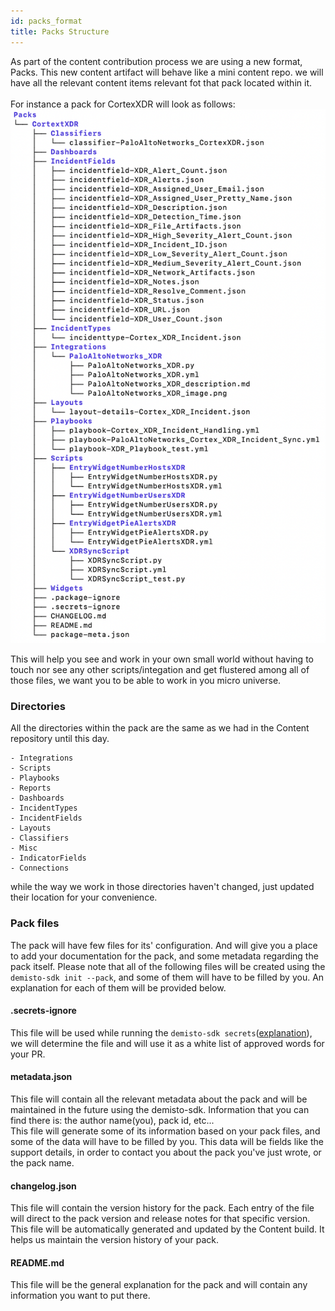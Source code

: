```yaml
---
id: packs_format
title: Packs Structure
---
```


As part of the content contribution process we are using a new format, Packs.
This new content artifact will behave like a mini content repo. we will have all the relevant content items relevant 
fot that pack located within it.
<br/><br/>
For instance a pack for CortexXDR will look as follows: 
![](doc_imgs/67718809-342b8e80-f9d9-11e9-8a08-1b8ac87ffd77.png)

This will help you see and work in your own small world without having to touch nor see any other scripts/integation 
and get flustered among all of those files, we want you to be able to work in you micro universe.

### Directories  
All the directories within the pack are the same as we had in the Content repository until this day.  
```angular2
- Integrations
- Scripts
- Playbooks
- Reports
- Dashboards
- IncidentTypes
- IncidentFields
- Layouts
- Classifiers
- Misc
- IndicatorFields
- Connections
```

while the way we work in those directories haven't changed, just updated their location for your convenience.


### Pack files
The pack will have few files for its' configuration. And will give you a place to add your documentation for the 
pack, and some metadata regarding the pack itself.
Please note that all of the following files will be created using the `demisto-sdk init --pack`, and some of them 
will have to be filled by you. An explanation for each of them will be provided below.

#### .secrets-ignore
This file will be used while running the `demisto-sdk secrets`([explanation](https://github.com/demisto/demisto-sdk/blob/master/docs/secrets.md)), we will determine the file and will
 use it as a  white list of approved words for your PR.
 
#### metadata.json
This file will contain all the relevant metadata about the pack and will be maintained in the future using the demisto-sdk.
Information that you can find there is: the author name(you), pack id, etc...  
This file will generate some of its information based on your pack files, and some of the data will have to be filled
 by you. This data will be fields like the support details, in order to contact you about the pack you've just wrote,
  or the pack name.

#### changelog.json
This file will contain the version history for the pack. Each entry of the file will direct to the pack version and 
release notes for that specific version. This file will be automatically generated and updated by the Content build.
It helps us maintain the version history of your pack.

#### README.md
This file will be the general explanation for the pack and will contain any information you want to put there.
